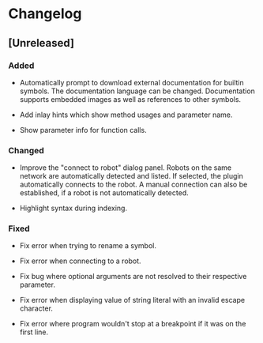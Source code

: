 # Changelog

## [Unreleased]

### Added

* Automatically prompt to download external documentation for builtin symbols. The documentation language can be
  changed. Documentation supports embedded images as well as references to other symbols.

* Add inlay hints which show method usages and parameter name.

* Show parameter info for function calls.

### Changed

* Improve the "connect to robot" dialog panel. Robots on the same network are automatically detected and listed. If
  selected, the plugin automatically connects to the robot. A manual connection can also be established, if a robot is
  not automatically detected.

* Highlight syntax during indexing.

### Fixed

* Fix error when trying to rename a symbol.

* Fix error when connecting to a robot.

* Fix bug where optional arguments are not resolved to their respective parameter.

* Fix error when displaying value of string literal with an invalid escape character.

* Fix error where program wouldn't stop at a breakpoint if it was on the first line.
  